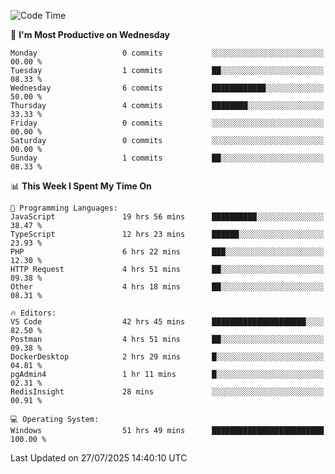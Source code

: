 <!--START_SECTION:waka-->
![Code Time](http://img.shields.io/badge/Code%20Time-5%2C404%20hrs%2057%20mins-blue)

📅 **I'm Most Productive on Wednesday** 

```text
Monday                   0 commits           ░░░░░░░░░░░░░░░░░░░░░░░░░   00.00 % 
Tuesday                  1 commits           ██░░░░░░░░░░░░░░░░░░░░░░░   08.33 % 
Wednesday                6 commits           ████████████░░░░░░░░░░░░░   50.00 % 
Thursday                 4 commits           ████████░░░░░░░░░░░░░░░░░   33.33 % 
Friday                   0 commits           ░░░░░░░░░░░░░░░░░░░░░░░░░   00.00 % 
Saturday                 0 commits           ░░░░░░░░░░░░░░░░░░░░░░░░░   00.00 % 
Sunday                   1 commits           ██░░░░░░░░░░░░░░░░░░░░░░░   08.33 % 
```


📊 **This Week I Spent My Time On** 

```text
💬 Programming Languages: 
JavaScript               19 hrs 56 mins      ██████████░░░░░░░░░░░░░░░   38.47 % 
TypeScript               12 hrs 23 mins      ██████░░░░░░░░░░░░░░░░░░░   23.93 % 
PHP                      6 hrs 22 mins       ███░░░░░░░░░░░░░░░░░░░░░░   12.30 % 
HTTP Request             4 hrs 51 mins       ██░░░░░░░░░░░░░░░░░░░░░░░   09.38 % 
Other                    4 hrs 18 mins       ██░░░░░░░░░░░░░░░░░░░░░░░   08.31 % 

🔥 Editors: 
VS Code                  42 hrs 45 mins      █████████████████████░░░░   82.50 % 
Postman                  4 hrs 51 mins       ██░░░░░░░░░░░░░░░░░░░░░░░   09.38 % 
DockerDesktop            2 hrs 29 mins       █░░░░░░░░░░░░░░░░░░░░░░░░   04.81 % 
pgAdmin4                 1 hr 11 mins        █░░░░░░░░░░░░░░░░░░░░░░░░   02.31 % 
RedisInsight             28 mins             ░░░░░░░░░░░░░░░░░░░░░░░░░   00.91 % 

💻 Operating System: 
Windows                  51 hrs 49 mins      █████████████████████████   100.00 % 
```


 Last Updated on 27/07/2025 14:40:10 UTC
<!--END_SECTION:waka-->

